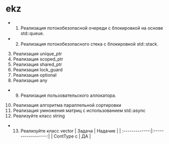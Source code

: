 # ekz
+ 1. Реализация потокобезопасной очереди с блокировкой на основе std::queue. 
+ 2. Реализация потокобезопасного стека с блокировкой std::stack.
3. Реализация unique_ptr
4. Реализация scoped_ptr
5. Реализация shared_ptr
6. Реализация lock_guard
7. Реализация optional
8. Реализация any
+ 9. Реализация пользовательского аллокатора.
10. Реализация алгоритма параллельной сортировки
11. Реализация умножения матриц с использованием std::async
12. Реализуйте класс string
+ 13. Реализуйте класс vector
| Задача      | Надачие         |
| :-------------:|:------------------:| 
| ContType c     | ДА    |
